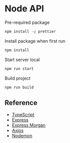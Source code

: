 # Node API
Pre-required package
```sh
npm install -g prettier
```

Install package when first run
```sh
npm install
```

Start server local
```sh
npm run start
```

Build project
```sh
npm run build
```

## Reference
- [TypeScript](https://www.typescriptlang.org/docs/)
- [Express](https://developer.mozilla.org/en-US/docs/Learn/Server-side/Express_Nodejs/Introduction)
- [Express Morgan](https://github.com/expressjs/morgan)
- [Axios](https://axios-http.com/docs/intro)
- [Nodemon](https://nodemon.io/)